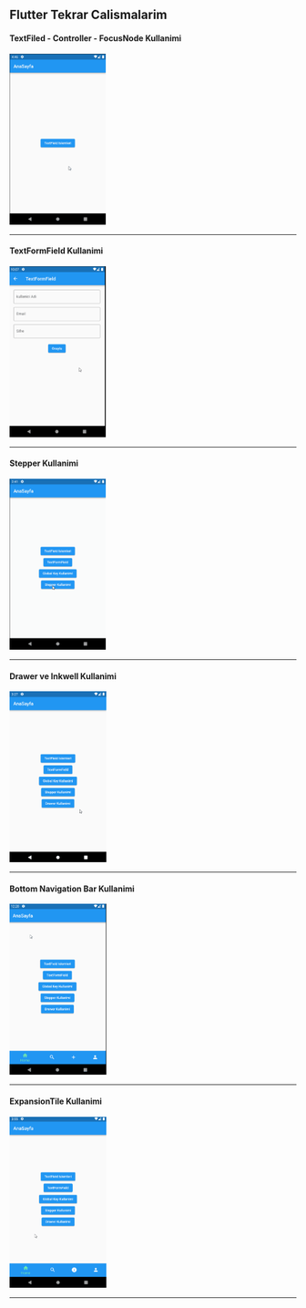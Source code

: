## Flutter Tekrar Calismalarim

#### TextFiled - Controller - FocusNode Kullanimi
<img src ="images/textfieldkullanimi.gif" height = 300>
<hr>

#### TextFormField Kullanimi
<img src ="images/textformfieldkullanimi.gif" height = 300>
<hr>

#### Stepper Kullanimi
<img src ="images/stepperKullanimi.gif" height = 300>
<hr>

####  Drawer ve Inkwell Kullanimi
<img src ="images/drawerVeInkwellKullanimi.gif" height = 300>
<hr>

#### Bottom Navigation Bar Kullanimi
<img src ="images/bottomnavigationbar.gif" height = 300>
<hr>

#### ExpansionTile Kullanimi
<img src ="images/expansiontile.gif" height = 300>
<hr>
